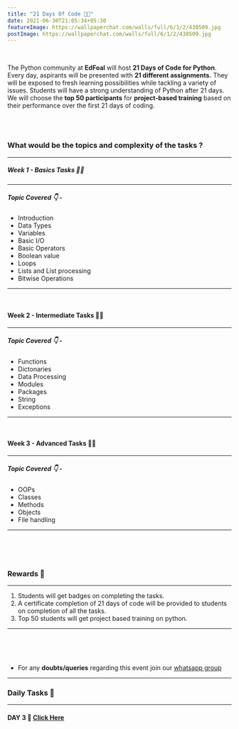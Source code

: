 ```yaml
---
title: "21 Days Of Code 👨‍💻"
date: 2021-06-30T21:05:34+05:30
featureImage: https://wallpaperchat.com/walls/full/6/1/2/438509.jpg
postImage: https://wallpaperchat.com/walls/full/6/1/2/438509.jpg
---
```


<br>

The Python community at **EdFoal** will host **21 Days of Code for Python**.
Every day, aspirants will be presented with **21 different assignments.**
They will be exposed to fresh learning possibilities while tackling a variety of issues.
Students will have a strong understanding of Python after 21 days.
We will choose the **top 50 participants** for **project-based training** based on their performance over the first 21 days of coding.

<br>
<br>

### What would be the topics and complexity of the tasks ?
***
##### Week 1 - Basics Tasks 👨‍💼
***
##### Topic Covered 👇 -
+ Introduction
+ Data Types
+ Variables
+ Basic I/O
+ Basic Operators
+ Boolean value 
+ Loops
+ Lists and List processing
+ Bitwise Operations
***
<br>

#### Week 2 - Intermediate Tasks 👨‍💻
***
##### Topic Covered 👇 - 
+ Functions
+ Dictonaries
+ Data Processing
+ Modules
+ Packages
+ String
+ Exceptions
***
<br>

#### Week 3 - Advanced Tasks 👨‍🎨
***
##### Topic Covered 👇 - 
+ OOPs
+ Classes
+ Methods
+ Objects
+ File handling 
***
<br>
<br>
<br>

### Rewards 🥇
***
1. Students will get badges on completing the tasks.
2. A certificate completion of 21 days  of code will be provided to students on completion of all the tasks.
3. Top 50 students will get project based training on python.
***
<br>
<br>
<br>

<!-- ### How to apply 
***
Click on the link below to apply after you can able to join our [whatsapp group](https://chat.whatsapp.com/JbiaISYVomr7lMsb2gPBWc)

[Apply Here For Program ⬇](https://forms.gle/KiNoUxX4GXMkua9YA)  -->


- For any **doubts/queries** regarding this event join our [whatsapp group](https://chat.whatsapp.com/JbiaISYVomr7lMsb2gPBWc)
***
### Daily Tasks 📝 
***

#### DAY 3 🚀 [Click Here](https://www.hackerearth.com/challenges/college/edfoal-21-days-of-code-day-3/)

